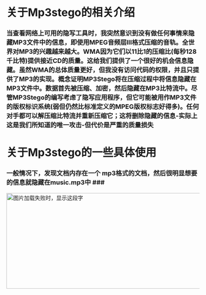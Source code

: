 # 关于Mp3stego的相关介绍</br>
### 当查看网络上可用的隐写工具时，我突然意识到没有做任何事情来隐藏MP3文件中的信息，即使用MPEG音频层III格式压缩的音轨。全世界对MP3的兴趣越来越大。WMA因为它们以11比1的压缩比(每秒128千比特)提供接近CD的质量。这给我们提供了一个很好的机会信息隐藏。虽然WMA的总体质量更好，但我没有访问代码的权限，并且只提供了MP3的实现。概念证明MP3Stego将在压缩过程中将信息隐藏在MP3文件中。数据首先被压缩、加密，然后隐藏在MP3比特流中。尽管MP3Stego的编写考虑了隐写应用程序，但它可能被用作MP3文件的版权标识系统(弱但仍然比标准定义的MPEG版权标志好得多)。任何对手都可以解压缩比特流并重新压缩它；这将删除隐藏的信息-实际上这是我们所知道的唯一攻击-但代价是严重的质量损失</br>
# 关于Mp3stego的一些具体使用</br>
### 一般情况下，发现文档内存在一个 mp3格式的文档，然后很明显想要的信息就隐藏在music.mp3中 ###</br>
<img src="http://chuantu.biz/t6/354/1533611421x-1566688269.png" width="855" height="250" alt="图片加载失败时，显示这段字"/>
